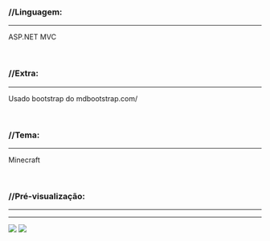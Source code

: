 <h3><strong>//Linguagem:</strong></h3>
<hr />
<p>ASP.NET MVC</p>

<br />
<h3><strong>//Extra:</strong></h3>
<hr />
<p>Usado bootstrap do mdbootstrap.com/</p>

<br />
<h3><strong>//Tema:</strong></h3>
<hr />
<p>Minecraft</p>

<br />
<h3><strong>//Pré-visualização:</strong></h3>
<hr />
<hr />
<img src="https://i.ibb.co/mtxsML4/Site-1.png"/>
<img src="https://i.ibb.co/jvfhCMQ/Site-1-img-2.png"/>
